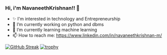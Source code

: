 ### Hi, i'm NavaneethKrishnan!! 👋

<!--
**iam-navaneeth/iam-navaneeth** is a ✨ _special_ ✨ repository because its `README.md` (this file) appears on your GitHub profile.

Here are some ideas to get you started: 
-->

- ✨ I'm interested in technology and Entrepreneurship
- 🔭 I’m currently working on python and dbms
- 🌱 I’m currently learning machine learning
- 📫 How to reach me: https://www.linkedin.com/in/navaneethkrishnan-m/
 <!--
- 🤔 I’m looking for help with ...
- 💬 Ask me about ...
- 📫 How to reach me: ...
- 😄 Pronouns: ...
- ⚡ Fun fact: ...
-->

[![GitHub Streak](https://streak-stats.demolab.com?user=iam-navaneeth&theme=dark)](https://git.io/streak-stats)
[![trophy](https://github-profile-trophy.vercel.app/?username=iam-navaneeth&theme=onedark)](https://github.com/iam-navaneeth/github-profile-trophy)
